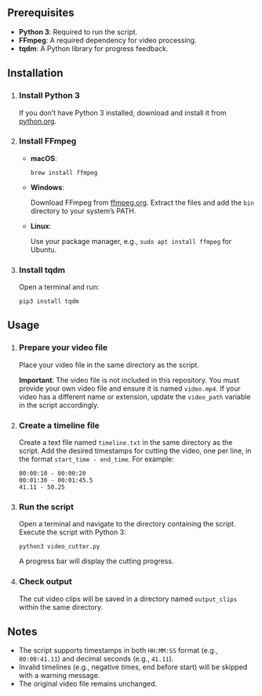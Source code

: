<!DOCTYPE html>
<html lang="en">
<body>
    <section>
        <h2>Prerequisites</h2>
        <ul>
            <li><strong>Python 3</strong>: Required to run the script.</li>
            <li><strong>FFmpeg</strong>: A required dependency for video processing.</li>
            <li><strong>tqdm</strong>: A Python library for progress feedback.</li>
        </ul>
    </section>
    <section>
        <h2>Installation</h2>
        <ol>
            <li>
                <h3>Install Python 3</h3>
                <p>If you don’t have Python 3 installed, download and install it from <a href="https://www.python.org/" target="_blank">python.org</a>.</p>
            </li>
            <li>
                <h3>Install FFmpeg</h3>
                <ul>
                    <li><strong>macOS</strong>:
                        <pre><code>brew install ffmpeg</code></pre>
                    </li>
                    <li><strong>Windows</strong>:
                        <p>Download FFmpeg from <a href="https://ffmpeg.org/download.html" target="_blank">ffmpeg.org</a>. Extract the files and add the <code>bin</code> directory to your system’s PATH.</p>
                    </li>
                    <li><strong>Linux</strong>:
                        <p>Use your package manager, e.g., <code>sudo apt install ffmpeg</code> for Ubuntu.</p>
                    </li>
                </ul>
            </li>
            <li>
                <h3>Install tqdm</h3>
                <p>Open a terminal and run:</p>
                <pre><code>pip3 install tqdm</code></pre>
            </li>
        </ol>
    </section>
    <section>
        <h2>Usage</h2>
        <ol>
            <li>
                <h3>Prepare your video file</h3>
                <p>Place your video file in the same directory as the script.</p>
                <p><strong>Important</strong>: The video file is not included in this repository. You must provide your own video file and ensure it is named <code>video.mp4</code>. If your video has a different name or extension, update the <code>video_path</code> variable in the script accordingly.</p>
            </li>
            <li>
                <h3>Create a timeline file</h3>
                <p>Create a text file named <code>timeline.txt</code> in the same directory as the script. Add the desired timestamps for cutting the video, one per line, in the format <code>start_time - end_time</code>. For example:</p>
                <pre><code>00:00:10 - 00:00:20
00:01:30 - 00:01:45.5
41.11 - 50.25</code></pre>
            </li>
            <li>
                <h3>Run the script</h3>
                <p>Open a terminal and navigate to the directory containing the script. Execute the script with Python 3:</p>
                <pre><code>python3 video_cutter.py</code></pre>
                <p>A progress bar will display the cutting progress.</p>
            </li>
            <li>
                <h3>Check output</h3>
                <p>The cut video clips will be saved in a directory named <code>output_clips</code> within the same directory.</p>
            </li>
        </ol>
    </section>
    <section>
        <h2>Notes</h2>
        <ul>
            <li>The script supports timestamps in both <code>HH:MM:SS</code> format (e.g., <code>00:00:41.11</code>) and decimal seconds (e.g., <code>41.11</code>).</li>
            <li>Invalid timelines (e.g., negative times, end before start) will be skipped with a warning message.</li>
            <li>The original video file remains unchanged.</li>
        </ul>
    </section>
</body>
</html>
